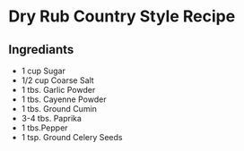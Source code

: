 # Dry Rub Country Style Recipe

## Ingrediants

* 1 cup Sugar
* 1/2 cup Coarse Salt
* 1 tbs. Garlic Powder
* 1 tbs. Cayenne Powder
* 1 tbs. Ground Cumin
* 3-4 tbs. Paprika
* 1 tbs.Pepper
* 1 tsp. Ground Celery Seeds